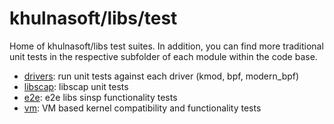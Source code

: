 # khulnasoft/libs/test

Home of khulnasoft/libs test suites. In addition, you can find more traditional unit tests in the respective subfolder of each module within the code base.

- [drivers](drivers/): run unit tests against each driver (kmod, bpf, modern_bpf)
- [libscap](libscap/): libscap unit tests
- [e2e](e2e/): e2e libs sinsp functionality tests
- [vm](vm/): VM based kernel compatibility and functionality tests

